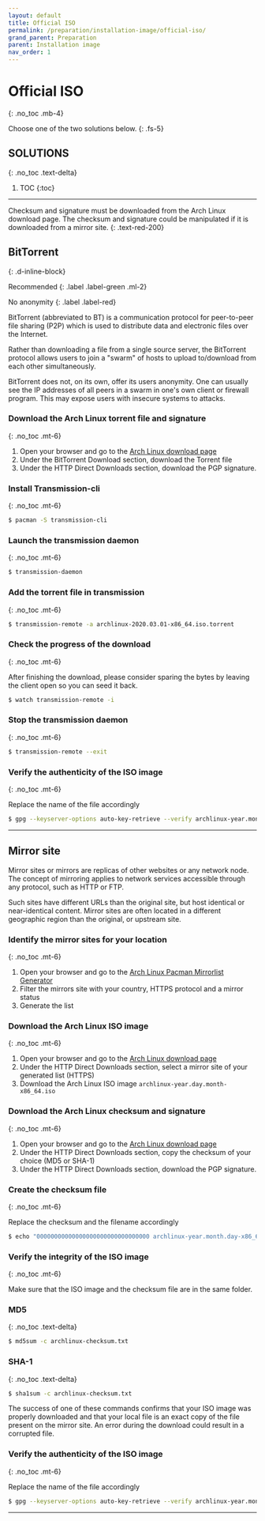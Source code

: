 ```yaml
---
layout: default
title: Official ISO
permalink: /preparation/installation-image/official-iso/
grand_parent: Preparation
parent: Installation image
nav_order: 1
---
```


# Official ISO
{: .no_toc .mb-4}

Choose one of the two solutions below.
{: .fs-5}

## SOLUTIONS
{: .no_toc .text-delta}

1. TOC
{:toc}

---

Checksum and signature must be downloaded from the Arch Linux download page. The checksum and signature could be manipulated if it is downloaded from a mirror site.
{: .text-red-200}

## BitTorrent
{: .d-inline-block}

Recommended
{: .label .label-green .ml-2}

No anonymity
{: .label .label-red}

BitTorrent (abbreviated to BT) is a communication protocol for peer-to-peer file sharing (P2P) which is used to distribute data and electronic files over the Internet.

Rather than downloading a file from a single source server, the BitTorrent protocol allows users to join a "swarm" of hosts to upload to/download from each other simultaneously.

BitTorrent does not, on its own, offer its users anonymity. One can usually see the IP addresses of all peers in a swarm in one's own client or firewall program. This may expose users with insecure systems to attacks.

### Download the Arch Linux torrent file and signature
{: .no_toc .mt-6}

1. Open your browser and go to the [Arch Linux download page](https://www.archlinux.org/download/)
1. Under the BitTorrent Download section, download the Torrent file
1. Under the HTTP Direct Downloads section, download the PGP signature.

### Install Transmission-cli
{: .no_toc .mt-6}

```bash
$ pacman -S transmission-cli
```

### Launch the transmission daemon
{: .no_toc .mt-6}

```bash
$ transmission-daemon
```

### Add the torrent file in transmission
{: .no_toc .mt-6}

```bash
$ transmission-remote -a archlinux-2020.03.01-x86_64.iso.torrent
```

### Check the progress of the download
{: .no_toc .mt-6}

After finishing the download, please consider sparing the bytes by leaving the client open so you can seed it back.

```bash
$ watch transmission-remote -i
```

### Stop the transmission daemon
{: .no_toc .mt-6}

```bash
$ transmission-remote --exit
```

### Verify the authenticity of the ISO image
{: .no_toc .mt-6}

Replace the name of the file accordingly

```bash
$ gpg --keyserver-options auto-key-retrieve --verify archlinux-year.month.day-x86_64.iso.sig
```

---

## Mirror site

Mirror sites or mirrors are replicas of other websites or any network node. The concept of mirroring applies to network services accessible through any protocol, such as HTTP or FTP.

Such sites have different URLs than the original site, but host identical or near-identical content. Mirror sites are often located in a different geographic region than the original, or upstream site.

### Identify the mirror sites for your location
{: .no_toc .mt-6}

1. Open your browser and go to the [Arch Linux Pacman Mirrorlist Generator](https://www.archlinux.org/mirrorlist/)
1. Filter the mirrors site with your country, HTTPS protocol and a mirror status
1. Generate the list

### Download the Arch Linux ISO image
{: .no_toc .mt-6}

1. Open your browser and go to the [Arch Linux download page](https://www.archlinux.org/download/)
1. Under the HTTP Direct Downloads section, select a mirror site of your generated list (HTTPS)
1. Download the Arch Linux ISO image `archlinux-year.day.month-x86_64.iso`

### Download the Arch Linux checksum and signature
{: .no_toc .mt-6}

1. Open your browser and go to the [Arch Linux download page](https://www.archlinux.org/download/)
1. Under the HTTP Direct Downloads section, copy the checksum of your choice (MD5 or SHA-1)
1. Under the HTTP Direct Downloads section, download the PGP signature.

### Create the checksum file
{: .no_toc .mt-6}

Replace the checksum and the filename accordingly

```bash
$ echo "00000000000000000000000000000000 archlinux-year.month.day-x86_64.iso" > archlinux-checksum.txt
```

### Verify the integrity of the ISO image
{: .no_toc .mt-6}

Make sure that the ISO image and the checksum file are in the same folder.

### MD5
{: .no_toc .text-delta}

```bash
$ md5sum -c archlinux-checksum.txt
```

### SHA-1
{: .no_toc .text-delta}

```bash
$ sha1sum -c archlinux-checksum.txt
```

The success of one of these commands confirms that your ISO image was properly downloaded and that your local file is an exact copy of the file present on the mirror site. An error during the download could result in a corrupted file.

### Verify the authenticity of the ISO image
{: .no_toc .mt-6}

Replace the name of the file accordingly

```bash
$ gpg --keyserver-options auto-key-retrieve --verify archlinux-year.month.day-x86_64.iso.sig
```

---
